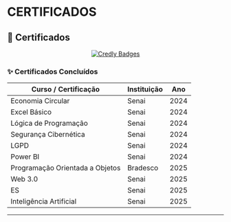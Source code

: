 # CERTIFICADOS

## 🏅 Certificados

<div align="center">

[![Credly Badges](https://img.shields.io/badge/Badge-Certificados-blue?style=for-the-badge)](#)

</div>

### ✨ Certificados Concluídos

| Curso / Certificação | Instituição | Ano |
|----------------------|-------------|------|
| Economia Circular    | Senai | 2024 |
| Excel Básico         | Senai | 2024 |
| Lógica de Programação| Senai | 2024 | 
| Segurança Cibernética| Senai | 2024 |
| LGPD                 | Senai | 2024 | 
| Power BI             | Senai | 2024 | 
| Programação Orientada a Objetos | Bradesco | 2025 | 
| Web 3.0              | Senai | 2025 | 
| ES                   | Senai | 2025 | 
| Inteligência Artificial| Senai | 2025 |

---


</div>
